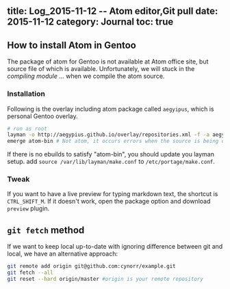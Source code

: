 title: Log_2015-11-12 -- Atom editor,Git pull
date: 2015-11-12
category: Journal
toc: true
---
## How to install Atom in Gentoo
The package of atom for Gentoo is not available at Atom office site, but source file of which is available. Unfortunately, we will stuck in the *compiling module ...* when we compile the atom source.
### Installation

Following is the overlay including atom package called `aegyipus`, which is personal Gentoo overlay.
```bash
# run as root
layman -o http://aegypius.github.io/overlay/repositories.xml -f -a aegypius
emerge atom-bin # Not atom, it occurs errors when the source is being compiled too!
```
If there is no ebuilds to satisfy "atom-bin", you should update you layman setup.
add `source /var/lib/layman/make.conf` to `/etc/portage/make.conf`.

### Tweak

If you want to have a live preview for typing markdown text, the shortcut is `CTRL_SHIFT_M`. If it doesn't work, open the package option and download `preview` plugin.

## `git fetch` method
If we want to keep local up-to-date with ignoring difference between git and local, we have an alternative approach:
```bash
git remote add origin git@github.com:cynorr/example.git
git fetch --all
git reset --hard origin/master #origin is your remote repository
```
